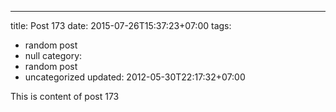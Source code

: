 ---
title: Post 173
date: 2015-07-26T15:37:23+07:00
tags:
  - random post
  - null
category:
  - random post
  - uncategorized
updated: 2012-05-30T22:17:32+07:00

This is content of post 173